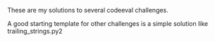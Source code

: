 These are my solutions to several codeeval challenges.

A good starting template for other challenges is a simple solution like trailing_strings.py2
